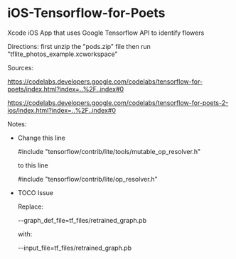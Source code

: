 # iOS-Tensorflow-for-Poets

Xcode iOS App that uses Google Tensorflow API to identify flowers

Directions:  first unzip the "pods.zip" file then run "tflite_photos_example.xcworkspace"

Sources:

https://codelabs.developers.google.com/codelabs/tensorflow-for-poets/index.html?index=..%2F..index#0

https://codelabs.developers.google.com/codelabs/tensorflow-for-poets-2-ios/index.html?index=..%2F..index#0

Notes:

* Change this line

  #include "tensorflow/contrib/lite/tools/mutable_op_resolver.h"

  to this line

  #include "tensorflow/contrib/lite/op_resolver.h"

* TOCO Issue

  Replace:
  
    --graph_def_file=tf_files/retrained_graph.pb
    
    with:
    
    --input_file=tf_files/retrained_graph.pb
